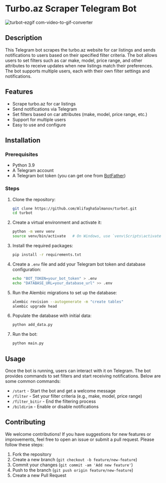 # Turbo.az Scraper Telegram Bot

![turbot-ezgif com-video-to-gif-converter](https://github.com/user-attachments/assets/d7299d9a-39ea-4e97-af53-8ef1b01ced49)


## Description

This Telegram bot scrapes the turbo.az website for car listings and sends notifications to users based on their specified filter criteria. The bot allows users to set filters such as car make, model, price range, and other attributes to receive updates when new listings match their preferences. The bot supports multiple users, each with their own filter settings and notifications.
## Features

- Scrape turbo.az for car listings
- Send notifications via Telegram
- Set filters based on car attributes (make, model, price range, etc.)
- Support for multiple users
- Easy to use and configure

## Installation

### Prerequisites

- Python 3.9
- A Telegram account
- A Telegram bot token (you can get one from [BotFather](https://core.telegram.org/bots#botfather))

### Steps

1. Clone the repository:

    ```bash
    git clone https://github.com/AlifaghaSalmanov/turbot.git
    cd turbot
    ```

2. Create a virtual environment and activate it:

    ```bash
    python -m venv venv
    source venv/bin/activate   # On Windows, use `venv\Scripts\activate`
    ```

3. Install the required packages:

    ```bash
    pip install -r requirements.txt
    ```

4. Create a `.env` file and add your Telegram bot token and database configuration:

    ```bash
    echo "BOT_TOKEN=your_bot_token" > .env
    echo "DATABASE_URL=your_database_url" >> .env
    ```

5. Run the Alembic migrations to set up the database:

    ```bash
    alembic revision --autogenerate -m "create tables"
    alembic upgrade head
    ```

6. Populate the database with initial data:

    ```bash
    python add_data.py
    ```

7. Run the bot:

    ```bash
    python main.py
    ```

## Usage

Once the bot is running, users can interact with it on Telegram. The bot provides commands to set filters and start receiving notifications. Below are some common commands:

- `/start` - Start the bot and get a welcome message
- `/filter` - Set your filter criteria (e.g., make, model, price range)
- `/filter_bitir` - End the filtering process
- `/bildirim` - Enable or disable notifications

## Contributing

We welcome contributions! If you have suggestions for new features or improvements, feel free to open an issue or submit a pull request. Please follow these steps:

1. Fork the repository
2. Create a new branch (`git checkout -b feature/new-feature`)
3. Commit your changes (`git commit -am 'Add new feature'`)
4. Push to the branch (`git push origin feature/new-feature`)
5. Create a new Pull Request

